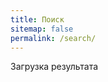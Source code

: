 ```yaml
---
title: Поиск
sitemap: false
permalink: /search/
---
```


<p><span id="search-process">Загрузка</span> результата <span id="search-query-container" style="display: none;">по запросу "<strong id="search-query"></strong>"</span></p>
<ul id="search-results"></ul>

<script>
	window.data = {
		{% for item in site.docs %}
			{% if item.title %}
				{% unless item.excluded_in_search %}
					{% if added %},{% endif %}
					{% assign added = false %}

					"{{ item.url | slugify }}": {
						"id": "{{ item.url | slugify }}",
						"title": "{{ item.title | xml_escape }}",
						"category": "{{ collection.title | xml_escape }}",
						"url": " {{ item.url | xml_escape }}",
						"content": {{ item.content | strip_html | replace_regex: "[\s/\n]+"," " | strip | jsonify }}
					}

					{% assign added = true %}
				{% endunless %}
			{% endif %}
		{% endfor %}
	};
</script>
<script src="{{ site.baseurl }}/assets/js/lunr.min.js"></script>
<script src="{{ site.baseurl }}/assets/js/search.js"></script>
